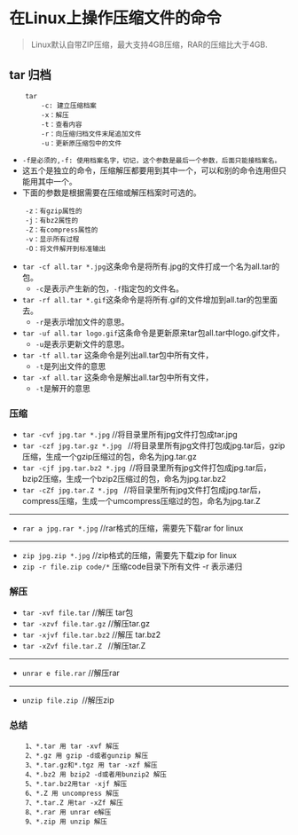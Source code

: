 # 在Linux上操作压缩文件的命令
> Linux默认自带ZIP压缩，最大支持4GB压缩，RAR的压缩比大于4GB.
## tar 归档
```
    tar
        -c: 建立压缩档案
        -x：解压
        -t：查看内容
        -r：向压缩归档文件末尾追加文件
        -u：更新原压缩包中的文件
``` 
- `-f是必须的,-f: 使用档案名字，切记，这个参数是最后一个参数，后面只能接档案名。`
- 这五个是独立的命令，压缩解压都要用到其中一个，可以和别的命令连用但只能用其中一个。
- 下面的参数是根据需要在压缩或解压档案时可选的。
```
    -z：有gzip属性的
    -j：有bz2属性的
    -Z：有compress属性的
    -v：显示所有过程
    -O：将文件解开到标准输出
```
- `tar -cf all.tar *.jpg`这条命令是将所有.jpg的文件打成一个名为all.tar的包。
    - `-c`是表示产生新的包，`-f`指定包的文件名。
- `tar -rf all.tar *.gif`这条命令是将所有.gif的文件增加到all.tar的包里面去。
    - `-r`是表示增加文件的意思。
- `tar -uf all.tar logo.gif`这条命令是更新原来tar包all.tar中logo.gif文件，
    - `-u`是表示更新文件的意思。
- `tar -tf all.tar` 这条命令是列出all.tar包中所有文件，
    - `-t`是列出文件的意思
- `tar -xf all.tar` 这条命令是解出all.tar包中所有文件，
    - `-t`是解开的意思

### 压缩

- `tar -cvf jpg.tar *.jpg` //将目录里所有jpg文件打包成tar.jpg 
- `tar -czf jpg.tar.gz *.jpg `  //将目录里所有jpg文件打包成jpg.tar后，gzip压缩，生成一个gzip压缩过的包，命名为jpg.tar.gz
- `tar -cjf jpg.tar.bz2 *.jpg `//将目录里所有jpg文件打包成jpg.tar后，bzip2压缩，生成一个bzip2压缩过的包，命名为jpg.tar.bz2
- `tar -cZf jpg.tar.Z *.jpg `  //将目录里所有jpg文件打包成jpg.tar后，compress压缩，生成一个umcompress压缩过的包，命名为jpg.tar.Z
******
- `rar a jpg.rar *.jpg` //rar格式的压缩，需要先下载rar for linux
******
- `zip jpg.zip *.jpg` //zip格式的压缩，需要先下载zip for linux
- `zip -r file.zip code/*` 压缩code目录下所有文件 -r 表示递归

### 解压

- `tar -xvf file.tar` //解压 tar包
- `tar -xzvf file.tar.gz` //解压tar.gz
- `tar -xjvf file.tar.bz2`   //解压 tar.bz2
- `tar -xZvf file.tar.Z `  //解压tar.Z
***
- `unrar e file.rar` //解压rar
***
- `unzip file.zip `//解压zip

### 总结
```
    1、*.tar 用 tar -xvf 解压
    2、*.gz 用 gzip -d或者gunzip 解压
    3、*.tar.gz和*.tgz 用 tar -xzf 解压
    4、*.bz2 用 bzip2 -d或者用bunzip2 解压
    5、*.tar.bz2用tar -xjf 解压
    6、*.Z 用 uncompress 解压
    7、*.tar.Z 用tar -xZf 解压
    8、*.rar 用 unrar e解压
    9、*.zip 用 unzip 解压
```

